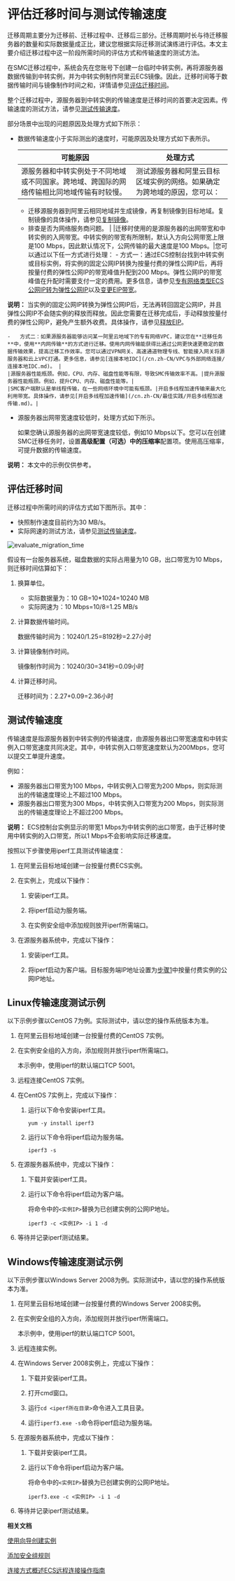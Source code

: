 # 评估迁移时间与测试传输速度

迁移周期主要分为迁移前、迁移过程中、迁移后三部分。迁移周期时长与待迁移服务器的数量和实际数据量成正比，建议您根据实际迁移测试演练进行评估。本文主要介绍迁移过程中这一阶段所需时间的评估方式和传输速度的测试方法。

在SMC迁移过程中，系统会先在您账号下创建一台临时中转实例，再将源服务器数据传输到中转实例，并为中转实例制作阿里云ECS镜像。因此，迁移时间等于数据传输时间与镜像制作时间之和，详情请参见[评估迁移时间](#section_la1_hkl_a7b)。

整个迁移过程中，源服务器到中转实例的传输速度是迁移时间的首要决定因素。传输速度的测试方法，请参见[测试传输速度](#section_9lq_702_evs)。

部分场景中出现的问题原因及处理方式如下所示：

-   数据传输速度小于实际测出的速度时，可能原因及处理方式如下表所示。

    |可能原因|处理方式|
    |----|----|
    |源服务器和中转实例处于不同地域或不同国家。跨地域、跨国际的网络传输相比同地域传输有时较慢。|测试源服务器和阿里云目标区域实例的网络。如果确定为跨地域的原因，您可以：

    -   迁移源服务器到阿里云相同地域并生成镜像，再复制镜像到目标地域。复制镜像的具体操作，请参见[复制镜像](/cn.zh-CN/镜像/自定义镜像/复制镜像.md)。
    -   排查是否为网络服务商问题。 |
    |迁移时使用的是源服务器的出网带宽和中转实例的入网带宽。中转实例的带宽有所限制，默认入方向公网带宽上限是100 Mbps，因此默认情况下，公网传输的最大速度是100 Mbps。|您可以通过以下任一方式进行处理：    -   方式一：通过ECS控制台找到中转实例或目标实例，将实例的固定公网IP转换为按量付费的弹性公网IP后，再将按量付费的弹性公网IP的带宽峰值升配到200 Mbps。弹性公网IP的带宽峰值在升配时需要支付一定的费用。更多信息，请参见[专有网络类型ECS公网IP转为弹性公网IP](/cn.zh-CN/网络/修改IPv4地址/专有网络类型ECS公网IP转为弹性公网IP.md)以及[变更EIP带宽](/cn.zh-CN/实例/升降配实例/修改带宽配置/变更EIP带宽.md)。

**说明：** 当实例的固定公网IP转换为弹性公网IP后，无法再转回固定公网IP，并且弹性公网IP不会随实例的释放而释放。因此您需要在迁移完成后，手动释放按量付费的弹性公网IP，避免产生额外收费。具体操作，请参见[释放EIP](/cn.zh-CN/用户指南/管理按量计费实例/释放EIP.md)。

    -   方式二：如果源服务器能够访问某一阿里云地域下的专有网络VPC，建议您在**迁移任务**中，使用**内网传输**的方式进行迁移。使用内网传输能获得比通过公网更快速更稳定的数据传输效果，提高迁移工作效率。您可以通过VPN网关、高速通道物理专线、智能接入网关将源服务器和云上VPC打通。更多信息，请参见[连接本地IDC](/cn.zh-CN/VPC与外部网络连接/连接本地IDC.md)。 |
    |源服务器性能瓶颈。例如，CPU、内存、磁盘性能等有限，导致SMC传输效率不高。|提升源服务器性能瓶颈。例如，提升CPU、内存、磁盘性能等。|
    |SMC客户端默认是单线程传输，在一些网络环境中可能有瓶颈。|开启多线程加速传输来最大化利用带宽。具体操作，请参见[开启多线程加速传输](/cn.zh-CN/最佳实践/开启多线程加速传输.md)。|

-   源服务器出网带宽速度较低时，处理方式如下所示。

    如果您确认源服务器的出网带宽速度较低，例如10 Mbps以下。您可以在创建SMC迁移任务时，设置**高级配置（可选）**中的**压缩率**配置项。使用高压缩率，可提升数据的传输速度。


**说明：** 本文中的示例仅供参考。

## 评估迁移时间

迁移过程中所需时间的评估方式如下图所示。其中：

-   快照制作速度目前约为30 MB/s。
-   实际网速的测试方法，请参见[测试传输速度](#section_9lq_702_evs)。

![evaluate_migration_time](https://static-aliyun-doc.oss-accelerate.aliyuncs.com/assets/img/zh-CN/0953449951/p67548.png)

假设有一台服务器系统，磁盘数据的实际占用量为10 GB，出口带宽为10 Mbps，则迁移时间估算如下：

1.  换算单位。

    -   实际数据量为：10 GB=10\*1024=10240 MB
    -   实际网速为：10 Mbps=10/8=1.25 MB/s
2.  计算数据传输时间。

    数据传输时间为：10240/1.25=8192秒=2.27小时

3.  计算镜像制作时间。

    镜像制作时间为：10240/30=341秒=0.09小时

4.  计算迁移时间。

    迁移时间为：2.27+0.09=2.36小时


## 测试传输速度

传输速度是指源服务器到中转实例的传输速度，由源服务器出口带宽速度和中转实例入口带宽速度共同决定。其中，中转实例入口带宽速度默认为200Mbps，您可以提交工单提升速度。

例如：

-   源服务器出口带宽为100 Mbps，中转实例入口带宽为200 Mbps，则实际测出的传输速度理论上不超过100 Mbps。
-   源服务器出口带宽为300 Mbps，中转实例入口带宽为200 Mbps，则实际测出的传输速度理论上不超过200 Mbps。

**说明：** ECS控制台实例显示的带宽1 Mbps为中转实例的出口带宽，由于迁移时使用中转实例的入口带宽，所以1 Mbps不会影响实际迁移速度。

按照以下步骤使用iperf工具测试传输速度：

1.  在阿里云目标地域创建一台按量付费ECS实例。

2.  在实例上，完成以下操作：

    1.  安装iperf工具。

    2.  将iperf启动为服务端。

    3.  在实例安全组中添加规则放开iperf所需端口。

3.  在源服务器系统中，完成以下操作：

    1.  安装iperf工具。

    2.  将iperf启动为客户端。目标服务端IP地址设置为[步骤1](#step_nyw_91l_z4c)中按量付费实例的公网IP地址。


## Linux传输速度测试示例

以下示例步骤以CentOS 7为例。实际测试中，请以您的操作系统版本为准。

1.  在阿里云目标地域创建一台按量付费的CentOS 7实例。

2.  在实例安全组的入方向，添加规则并放行iperf所需端口。

    本示例中，使用iperf的默认端口TCP 5001。

3.  远程连接CentOS 7实例。

4.  在CentOS 7实例上，完成以下操作：

    1.  运行以下命令安装iperf工具。

        ```
        yum -y install iperf3
        ```

    2.  运行以下命令将iperf启动为服务端。

        ```
        iperf3 -s
        ```

5.  在源服务器系统中，完成以下操作：

    1.  下载并安装iperf工具。

    2.  运行以下命令将iperf启动为客户端。

        将命令中的`<实例IP>`替换为已创建实例的公网IP地址。

        ```
        iperf3 -c <实例IP> -i 1 -d  
        ```

6.  等待并记录iperf测试结果。


## Windows传输速度测试示例

以下示例步骤以Windows Server 2008为例。实际测试中，请以您的操作系统版本为准。

1.  在阿里云目标地域创建一台按量付费的Windows Server 2008实例。

2.  在实例安全组的入方向，添加规则并放行iperf所需端口。

    本示例中，使用iperf的默认端口TCP 5001。

3.  远程连接实例。

4.  在Windows Server 2008实例上，完成以下操作：

    1.  下载并安装iperf工具。

    2.  打开cmd窗口。

    3.  运行`cd <iperf所在目录>`命令进入工具目录。

    4.  运行`iperf3.exe -s`命令将iperf启动为服务端。

5.  在源服务器系统中，完成以下操作：

    1.  下载并安装iperf工具。

    2.  运行以下命令将iperf启动为客户端。

        将命令中的`<实例IP>`替换为已创建实例的公网IP地址。

        ```
        iperf3.exe -c <实例IP> -i 1 -d
        ```

6.  等待并记录iperf测试结果。


**相关文档**  


[使用向导创建实例](/cn.zh-CN/实例/创建实例/使用向导创建实例.md)

[添加安全组规则](/cn.zh-CN/安全/安全组/添加安全组规则.md)

[连接方式概述ECS远程连接操作指南](/cn.zh-CN/实例/连接实例/连接方式概述.md)

